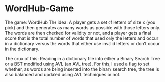 # WordHub-Game

The game: WordHub
The idea: A player gets a set of letters of size x (you pick) and then generates as many words as possible with those letters only. The words are then checked for validity or not, and a player gets a final score that is the total number of words that used only the letters and occur in a dictionary versus the words that either use invalid letters or don’t occur in the dictionary.

The crux of this: Reading in a dictionary file into either a Binary Search Tree or a BST modified using AVL (an AVL tree). For this, I used a flag to set whether, as words are being inserted into the binary search tree, the tree is also balanced and updated using AVL techniques or not.

